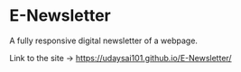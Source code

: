 # E-Newsletter

A fully responsive digital newsletter of a webpage.

Link to the site -> https://udaysai101.github.io/E-Newsletter/